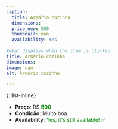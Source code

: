 ```yaml
---
caption:
  title: Armário cozinha
  dimensions: -
  price_new: 500
  thumbnail: nan
  availability: Yes
  
#what displays when the item is clicked:
title: Armário cozinha
dimensions: -
image: nan
alt: Armário cozinha

---
```

{:.list-inline} 
- **Preço**: R$ <span style="color:green">**500**</span>
- **Condição**: Muito boa
- **Availability**: <span style='color:green'>Yes, it's still available! ✅</span>
